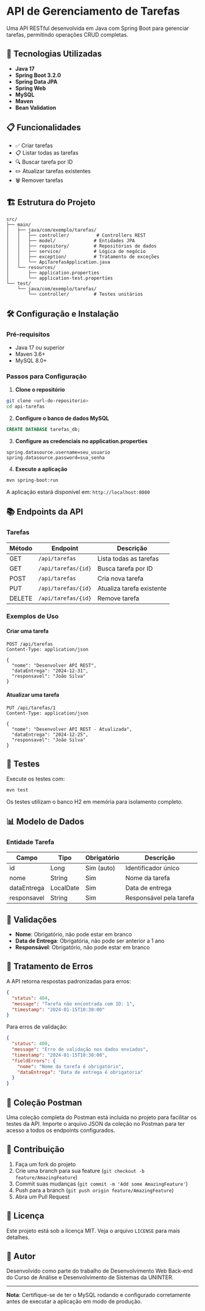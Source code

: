 # API de Gerenciamento de Tarefas

Uma API RESTful desenvolvida em Java com Spring Boot para gerenciar tarefas, permitindo operações CRUD completas.

## 🚀 Tecnologias Utilizadas

- **Java 17**
- **Spring Boot 3.2.0**
- **Spring Data JPA**
- **Spring Web**
- **MySQL**
- **Maven**
- **Bean Validation**

## 📋 Funcionalidades

- ✅ Criar tarefas
- 📋 Listar todas as tarefas
- 🔍 Buscar tarefa por ID
- ✏️ Atualizar tarefas existentes
- 🗑️ Remover tarefas

## 🏗️ Estrutura do Projeto

```
src/
├── main/
│   ├── java/com/exemplo/tarefas/
│   │   ├── controller/          # Controllers REST
│   │   ├── model/              # Entidades JPA
│   │   ├── repository/         # Repositórios de dados
│   │   ├── service/            # Lógica de negócio
│   │   ├── exception/          # Tratamento de exceções
│   │   └── ApiTarefasApplication.java
│   └── resources/
│       ├── application.properties
│       └── application-test.properties
└── test/
    └── java/com/exemplo/tarefas/
        └── controller/         # Testes unitários
```

## 🛠️ Configuração e Instalação

### Pré-requisitos

- Java 17 ou superior
- Maven 3.6+
- MySQL 8.0+

### Passos para Configuração

1. **Clone o repositório**
```bash
git clone <url-do-repositorio>
cd api-tarefas
```

2. **Configure o banco de dados MySQL**
```sql
CREATE DATABASE tarefas_db;
```

3. **Configure as credenciais no application.properties**
```properties
spring.datasource.username=seu_usuario
spring.datasource.password=sua_senha
```

4. **Execute a aplicação**
```bash
mvn spring-boot:run
```

A aplicação estará disponível em: `http://localhost:8080`

## 📚 Endpoints da API

### Tarefas

| Método | Endpoint | Descrição |
|--------|----------|-----------|
| GET | `/api/tarefas` | Lista todas as tarefas |
| GET | `/api/tarefas/{id}` | Busca tarefa por ID |
| POST | `/api/tarefas` | Cria nova tarefa |
| PUT | `/api/tarefas/{id}` | Atualiza tarefa existente |
| DELETE | `/api/tarefas/{id}` | Remove tarefa |


### Exemplos de Uso

#### Criar uma tarefa
```http
POST /api/tarefas
Content-Type: application/json

{
  "nome": "Desenvolver API REST",
  "dataEntrega": "2024-12-31",
  "responsavel": "João Silva"
}
```

#### Atualizar uma tarefa
```http
PUT /api/tarefas/1
Content-Type: application/json

{
  "nome": "Desenvolver API REST - Atualizada",
  "dataEntrega": "2024-12-25",
  "responsavel": "João Silva"
}
```

## 🧪 Testes

Execute os testes com:
```bash
mvn test
```

Os testes utilizam o banco H2 em memória para isolamento completo.

## 📊 Modelo de Dados

### Entidade Tarefa

| Campo | Tipo | Obrigatório | Descrição |
|-------|------|-------------|-----------|
| id | Long | Sim (auto) | Identificador único |
| nome | String | Sim | Nome da tarefa |
| dataEntrega | LocalDate | Sim | Data de entrega |
| responsavel | String | Sim | Responsável pela tarefa |

## 🔧 Validações

- **Nome**: Obrigatório, não pode estar em branco
- **Data de Entrega**: Obrigatória, não pode ser anterior a 1 ano
- **Responsável**: Obrigatório, não pode estar em branco

## 🚨 Tratamento de Erros

A API retorna respostas padronizadas para erros:

```json
{
  "status": 404,
  "message": "Tarefa não encontrada com ID: 1",
  "timestamp": "2024-01-15T10:30:00"
}
```

Para erros de validação:
```json
{
  "status": 400,
  "message": "Erro de validação nos dados enviados",
  "timestamp": "2024-01-15T10:30:00",
  "fieldErrors": {
    "nome": "Nome da tarefa é obrigatório",
    "dataEntrega": "Data de entrega é obrigatória"
  }
}
```

## 📄 Coleção Postman

Uma coleção completa do Postman está incluída no projeto para facilitar os testes da API. Importe o arquivo JSON da coleção no Postman para ter acesso a todos os endpoints configurados.

## 🤝 Contribuição

1. Faça um fork do projeto
2. Crie uma branch para sua feature (`git checkout -b feature/AmazingFeature`)
3. Commit suas mudanças (`git commit -m 'Add some AmazingFeature'`)
4. Push para a branch (`git push origin feature/AmazingFeature`)
5. Abra um Pull Request

## 📝 Licença

Este projeto está sob a licença MIT. Veja o arquivo `LICENSE` para mais detalhes.

## 👥 Autor

Desenvolvido como parte do trabalho de Desenvolvimento Web Back-end do Curso de Análise e Desenvolvimento de Sistemas da UNINTER.

---

**Nota**: Certifique-se de ter o MySQL rodando e configurado corretamente antes de executar a aplicação em modo de produção.